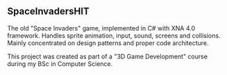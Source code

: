 ## SpaceInvadersHIT
The old "Space Invaders" game, implemented in C# with XNA 4.0 framework.
Handles sprite animation, input, sound, screens and collisions.
Mainly concentrated on design patterns and proper code architecture.

This project was created as part of a "3D Game Development" course during my BSc in Computer Science.
